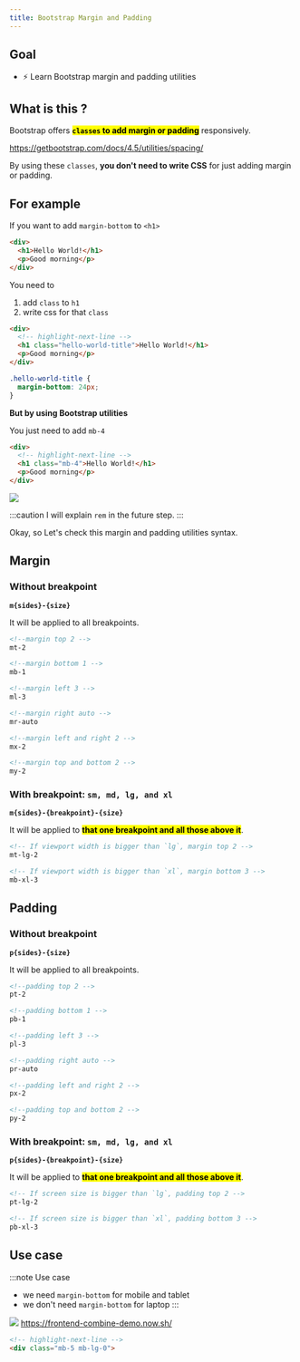 ```yaml
---
title: Bootstrap Margin and Padding
---
```


## Goal
- ⚡ Learn Bootstrap margin and padding utilities


## What is this ?
Bootstrap offers <mark>**`classes` to add margin or padding**</mark> responsively.

https://getbootstrap.com/docs/4.5/utilities/spacing/

By using these `classes`, **you don't need to write CSS** for just adding margin or padding.

## For example

If you want to add `margin-bottom` to `<h1>`

```html title="html file"
<div>
  <h1>Hello World!</h1>
  <p>Good morning</p>
</div>
```

You need to

1. add `class` to `h1`
2. write css for that `class`

```html title="html file"
<div>
  <!-- highlight-next-line -->
  <h1 class="hello-world-title">Hello World!</h1>
  <p>Good morning</p>
</div>
```

```css title="css file"
.hello-world-title {
  margin-bottom: 24px;
}
```

**But by using Bootstrap utilities**

You just need to add `mb-4`

```html title="html file"
<div>
  <!-- highlight-next-line -->
  <h1 class="mb-4">Hello World!</h1>
  <p>Good morning</p>
</div>
```

![](/docs/img/20200522_081850.gif)


:::caution
I will explain `rem` in the future step.
:::

Okay, so Let's check this margin and padding utilities syntax.

## Margin
### Without breakpoint
**`m{sides}-{size}`**

It will be applied to all breakpoints.

```html
<!--margin top 2 -->
mt-2

<!--margin bottom 1 -->
mb-1

<!--margin left 3 -->
ml-3

<!--margin right auto -->
mr-auto

<!--margin left and right 2 -->
mx-2

<!--margin top and bottom 2 -->
my-2
```

### With breakpoint: `sm, md, lg, and xl`

**`m{sides}-{breakpoint}-{size}`**

It will be applied to **<mark>that one breakpoint and all those above it</mark>**.

```html
<!-- If viewport width is bigger than `lg`, margin top 2 -->
mt-lg-2

<!-- If viewport width is bigger than `xl`, margin bottom 3 -->
mb-xl-3
```

## Padding
### Without breakpoint

**`p{sides}-{size}`**

It will be applied to all breakpoints.
```html
<!--padding top 2 -->
pt-2

<!--padding bottom 1 -->
pb-1

<!--padding left 3 -->
pl-3

<!--padding right auto -->
pr-auto

<!--padding left and right 2 -->
px-2

<!--padding top and bottom 2 -->
py-2
```

### With breakpoint: `sm, md, lg, and xl`

**`p{sides}-{breakpoint}-{size}`**

It will be applied to **<mark>that one breakpoint and all those above it</mark>**.

```html
<!-- If screen size is bigger than `lg`, padding top 2 -->
pt-lg-2

<!-- If screen size is bigger than `xl`, padding bottom 3 -->
pb-xl-3
```


## Use case

:::note Use case
- we need `margin-bottom` for mobile and tablet
- we don't need `margin-bottom` for laptop
:::


![](/docs/img/20200522_092929.gif)
https://frontend-combine-demo.now.sh/

```html
<!-- highlight-next-line -->
<div class="mb-5 mb-lg-0">
```

